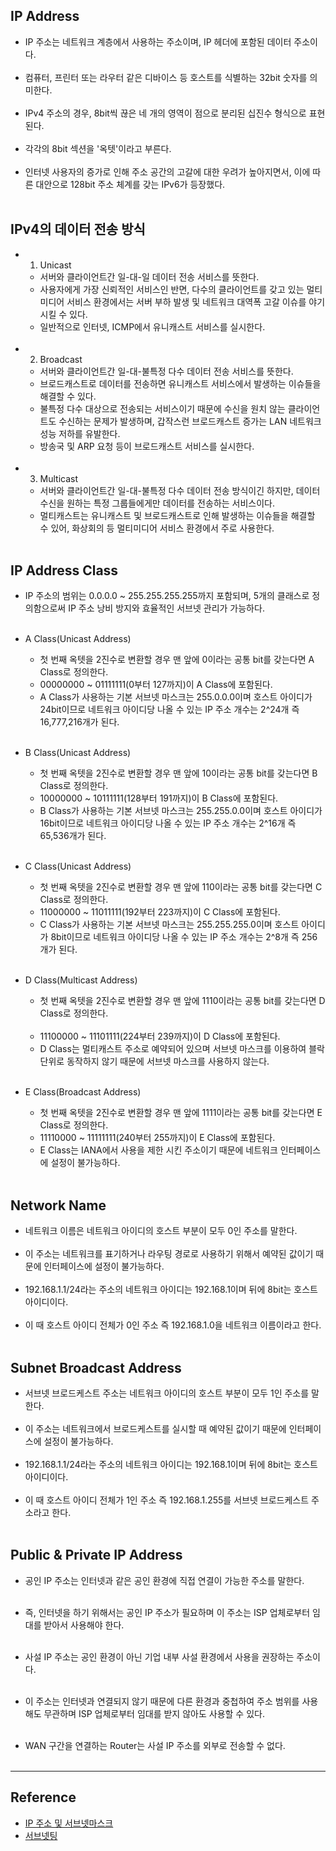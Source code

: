 IP Address
----------

-	IP 주소는 네트워크 계층에서 사용하는 주소이며, IP 헤더에 포함된 데이터 주소이다.<br><br>
-	컴퓨터, 프린터 또는 라우터 같은 디바이스 등 호스트를 식별하는 32bit 숫자를 의미한다.<br><br>
-	IPv4 주소의 경우, 8bit씩 끊은 네 개의 영역이 점으로 분리된 십진수 형식으로 표현된다.<br><br>
-	각각의 8bit 섹션을 '옥텟'이라고 부른다.<br><br>
-	인터넷 사용자의 증가로 인해 주소 공간의 고갈에 대한 우려가 높아지면서, 이에 따른 대안으로 128bit 주소 체계를 갖는 IPv6가 등장했다.<br><br>

IPv4의 데이터 전송 방식
-----------------------

-	1. Unicast
	-	서버와 클라이언트간 일-대-일 데이터 전송 서비스를 뜻한다.<br>
	-	사용자에게 가장 신뢰적인 서비스인 반면, 다수의 클라이언트를 갖고 있는 멀티미디어 서비스 환경에서는 서버 부하 발생 및 네트워크 대역폭 고갈 이슈를 야기시킬 수 있다.<br>
	-	일반적으로 인터넷, ICMP에서 유니캐스트 서비스를 실시한다.<br><br>
-	2. Broadcast
	-	서버와 클라이언트간 일-대-불특정 다수 데이터 전송 서비스를 뜻한다.<br>
	-	브로드캐스트로 데이터를 전송하면 유니캐스트 서비스에서 발생하는 이슈들을 해결할 수 있다.<br>
	-	불특정 다수 대상으로 전송되는 서비스이기 때문에 수신을 원치 않는 클라이언트도 수신하는 문제가 발생하며, 갑작스런 브로드캐스트 증가는 LAN 네트워크 성능 저하를 유발한다.<br>
	-	방송국 및 ARP 요청 등이 브로드캐스트 서비스를 실시한다.<br><br>
-	3. Multicast
	-	서버와 클라이언트간 일-대-불특정 다수 데이터 전송 방식이긴 하지만, 데이터 수신을 원하는 특정 그룹들에게만 데이터를 전송하는 서비스이다.<br>
	-	멀티캐스트는 유니캐스트 및 브로드캐스트로 인해 발생하는 이슈들을 해결할 수 있어, 화상회의 등 멀티미디어 서비스 환경에서 주로 사용한다.<br><br>

IP Address Class
----------------

-	IP 주소의 범위는 0.0.0.0 ~ 255.255.255.255까지 포함되며, 5개의 클래스로 정의함으로써 IP 주소 낭비 방지와 효율적인 서브넷 관리가 가능하다.<br><br>

-	A Class(Unicast Address)

	-	첫 번째 옥텟을 2진수로 변환할 경우 맨 앞에 0이라는 공통 bit를 갖는다면 A Class로 정의한다. <br>
	-	00000000 ~ 01111111(0부터 127까지)이 A Class에 포함된다.<br>
	-	A Class가 사용하는 기본 서브넷 마스크는 255.0.0.0이며 호스트 아이디가 24bit이므로 네트워크 아이디당 나올 수 있는 IP 주소 개수는 2^24개 즉 16,777,216개가 된다.<br><br>

-	B Class(Unicast Address)

	-	첫 번째 옥텟을 2진수로 변환할 경우 맨 앞에 10이라는 공통 bit를 갖는다면 B Class로 정의한다.<br>
	-	10000000 ~ 10111111(128부터 191까지)이 B Class에 포함된다.<br>
	-	B Class가 사용하는 기본 서브넷 마스크는 255.255.0.0이며 호스트 아이디가 16bit이므로 네트워크 아이디당 나올 수 있는 IP 주소 개수는 2^16개 즉 65,536개가 된다.<br><br>

-	C Class(Unicast Address)

	-	첫 번째 옥텟을 2진수로 변환할 경우 맨 앞에 110이라는 공통 bit를 갖는다면 C Class로 정의한다.
	-	11000000 ~ 11011111(192부터 223까지)이 C Class에 포함된다.<br>
	-	C Class가 사용하는 기본 서브넷 마스크는 255.255.255.0이며 호스트 아이디가 8bit이므로 네트워크 아이디당 나올 수 있는 IP 주소 개수는 2^8개 즉 256개가 된다.<br><br>

-	D Class(Multicast Address)

	-	첫 번째 옥텟을 2진수로 변환할 경우 맨 앞에 1110이라는 공통 bit를 갖는다면 D Class로 정의한다.<br><br>
	-	11100000 ~ 11101111(224부터 239까지)이 D Class에 포함된다.<br>
	-	D Class는 멀티캐스트 주소로 예약되어 있으며 서브넷 마스크를 이용하여 블락 단위로 동작하지 않기 때문에 서브넷 마스크를 사용하지 않는다.<br><br>

-	E Class(Broadcast Address)

	-	첫 번째 옥텟을 2진수로 변환할 경우 맨 앞에 1111이라는 공통 bit를 갖는다면 E Class로 정의한다.<br>
	-	11110000 ~ 11111111(240부터 255까지)이 E Class에 포함된다.<br>
	-	E Class는 IANA에서 사용을 제한 시킨 주소이기 때문에 네트워크 인터페이스에 설정이 불가능하다.<br><br>

Network Name
------------

-	네트워크 이름은 네트워크 아이디의 호스트 부분이 모두 0인 주소를 말한다.<br><br>
-	이 주소는 네트워크를 표기하거나 라우팅 경로로 사용하기 위해서 예약된 값이기 때문에 인터페이스에 설정이 불가능하다.<br><br>
-	192.168.1.1/24라는 주소의 네트워크 아이디는 192.168.1이며 뒤에 8bit는 호스트 아이디이다.<br><br>
-	이 때 호스트 아이디 전체가 0인 주소 즉 192.168.1.0을 네트워크 이름이라고 한다.<br><br>

Subnet Broadcast Address
------------------------

-	서브넷 브로드케스트 주소는 네트워크 아이디의 호스트 부분이 모두 1인 주소를 말한다.<br><br>
-	이 주소는 네트워크에서 브로드케스트를 실시할 때 예약된 값이기 때문에 인터페이스에 설정이 불가능하다.<br><br>
-	192.168.1.1/24라는 주소의 네트워크 아이디는 192.168.1이며 뒤에 8bit는 호스트 아이디이다.<br><br>
-	이 때 호스트 아이디 전체가 1인 주소 즉 192.168.1.255를 서브넷 브로드케스트 주소라고 한다.<br><br>

Public & Private IP Address
---------------------------

-	공인 IP 주소는 인터넷과 같은 공인 환경에 직접 연결이 가능한 주소를 말한다.<br><br>

-	즉, 인터넷을 하기 위해서는 공인 IP 주소가 필요하며 이 주소는 ISP 업체로부터 임대를 받아서 사용해야 한다.<br><br>

-	사설 IP 주소는 공인 환경이 아닌 기업 내부 사설 환경에서 사용을 권장하는 주소이다.<br><br>

-	이 주소는 인터넷과 연결되지 않기 때문에 다른 환경과 중첩하여 주소 범위를 사용해도 무관하며 ISP 업체로부터 임대를 받지 않아도 사용할 수 있다.<br><br>

-	WAN 구간을 연결하는 Router는 사설 IP 주소를 외부로 전송할 수 없다.<br><br>

---

Reference
---------

-	[IP 주소 및 서브넷마스크](https://m.blog.naver.com/PostView.nhn?blogId=hatesunny&logNo=220790654612&proxyReferer=https%3A%2F%2Fwww.google.com%2F)
-	[서브넷팅](https://m.blog.naver.com/hatesunny/220792560549)
